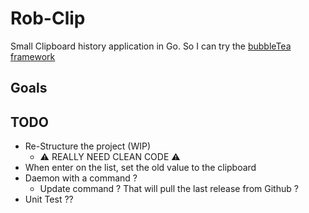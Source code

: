 # Rob-Clip

Small Clipboard history application in Go.
So I can try the [bubbleTea framework](https://github.com/charmbracelet/bubbletea)

## Goals

## TODO

-   Re-Structure the project (WIP)
    -   ⚠️ REALLY NEED CLEAN CODE ⚠️
-   When enter on the list, set the old value to the clipboard
-   Daemon with a command ?
    -   Update command ? That will pull the last release from Github ?
-   Unit Test ??
